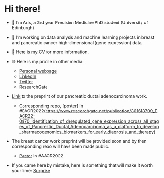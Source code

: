 # Hi there!

- 👋 I’m Aris, a 3rd year Precision Medicine PhD student (University of Edinburgh)
- 👀 I’m working on data analysis and machine learning projects in breast and pancreatic cancer high-dimensional (gene expression) data.
- 📝 Here is [my CV](https://github.com/sionaris/sionaris/files/10394489/iCV_2023.pdf) for more information.
- 🌐 Here is my profile in other media:
  - [Personal webpage](https://www.ed.ac.uk/profile/aristeidis-sionakidis)
  - [LinkedIn](https://www.linkedin.com/feed/)
  - [Twitter](https://twitter.com/sionakidis)
  - [ResearchGate](https://www.researchgate.net/profile/Aristeidis-Sionakidis)

- [Link](https://www.researchsquare.com/article/rs-2172022/v2) to the preprint of our pancreatic ductal adenocarcinoma work.
   - Corresponding [repo](https://github.com/lalagkaspn/pdac_omics/tree/main), [poster] in #EACR2022(https://www.researchgate.net/publication/361613709_EACR22-0870_Identification_of_deregulated_gene_expression_across_all_stages_of_Pancreatic_Ductal_Adenocarcinoma_as_a_platform_to_develop_pharmacogenomics_biomarkers_for_early_diagnosis_and_therapy)

- The breast cancer work preprint will be provided soon and by then corresponding repo will have been made public.
   - [Poster](https://www.researchgate.net/publication/360602101_ASionakidis_AACR2022_Poster) in #AACR2022

- If you came here by mistake, here is something that will make it worth your time: [Surprise](https://giphy.com/gifs/koodocanada-koodoraf-29MIbJC4aRAFOafBiP/fullscreen)
<!---
sionaris/sionaris is a ✨ special ✨ repository because its `README.md` (this file) appears on your GitHub profile.
You can click the Preview link to take a look at your changes.
--->

